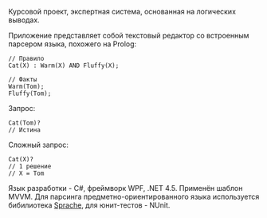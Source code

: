 Курсовой проект, экспертная система, основанная на логических выводах.

Приложение представляет собой текстовый редактор со встроенным парсером языка, похожего на Prolog:

```
// Правило
Cat(X) : Warm(X) AND Fluffy(X);

// Факты
Warm(Tom);
Fluffy(Tom);
```
Запрос:
```
Cat(Tom)?
// Истина
```

Сложный запрос:
```
Cat(X)?
// 1 решение
// X = Tom
```

Язык разработки - C#, фреймворк WPF, .NET 4.5.
Применён шаблон MVVM.
Для парсинга предметно-ориентированного языка используется бибилиотека [Sprache](https://github.com/sprache/Sprache), для юнит-тестов - NUnit. 
